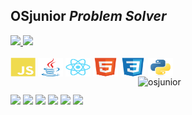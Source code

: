 ##  OSjunior *Problem Solver*

<div>

<a href="https://github.com/OSjunior-dev">

<img height="180em" src="https://github-readme-stats.vercel.app/api?username=OSjunior-dev&show_icons=true&theme=dark&include_all_commits=true&count_private=true"/>

<img height="180em" src="https://github-readme-stats.vercel.app/api/top-langs/?username=OSjunior-dev&layout=compact&langs_count=7&theme=dark"/>



</a>

</div>

<div style="display: inline_block"><br>

<img align="center" alt="junior-Js" height="30" width="40" src="https://raw.githubusercontent.com/devicons/devicon/master/icons/javascript/javascript-plain.svg">

<img align="center" alt="junior-java" height="30" width="40" src="https://raw.githubusercontent.com/devicons/devicon/master/icons/java/java-original.svg">

<img align="center" alt="junior-React" height="30" width="40" src="https://raw.githubusercontent.com/devicons/devicon/master/icons/react/react-original.svg">

<img align="center" alt="junior-HTML" height="30" width="40" src="https://raw.githubusercontent.com/devicons/devicon/master/icons/html5/html5-original.svg">

<img align="center" alt="junior-CSS" height="30" width="40" src="https://raw.githubusercontent.com/devicons/devicon/master/icons/css3/css3-original.svg">

<img align="center" alt="junior-Python" height="30" width="40" src="https://raw.githubusercontent.com/devicons/devicon/master/icons/python/python-original.svg">


  <img align="right" alt="osjunior" height="150" width="300" src="https://media.giphy.com/media/42BtTK6zkWR1OMVY8J/giphy.gif">
</div>

##

<div>
<a href="https://www.youtube.com/channel/UCYrGA6cAGqMY5yy0UcGt42Q" target="_blank"><img src="https://img.shields.io/badge/YouTube-FF0000?style=for-the-badge&logo=youtube&logoColor=white" target="_blank"></a>
<a href="" target="_blank"><img src="https://img.shields.io/badge/-Instagram-%20B2AA?style=for-the-badge&logo=instagram&logoColor=white" target="_blank"></a>
<a href="" target="_blank"><img src="https://img.shields.io/badge/Twitch-9146FF?style=for-the-badge&logo=twitch&logoColor=white" target="_blank"></a>
<a href="" target="_blank"><img src="https://img.shields.io/badge/Discord-7289DA?style=for-the-badge&logo=discord&logoColor=white" target="_blank"></a>
<a href = "mailto:cworkclk@gmail.com"><img src="https://img.shields.io/badge/-Gmail-%23333?style=for-the-badge&logo=gmail&logoColor=white" target="_blank"></a>
<a href="https://www.linkedin.com/in/olavo-s-junior-990a27214/" target="_blank"><img src="https://img.shields.io/badge/-LinkedIn-%230077B5?style=for-the-badge&logo=linkedin&logoColor=white" target="_blank"></a>

</div>
